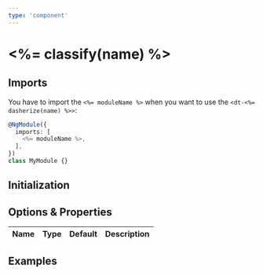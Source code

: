 ```yaml
---
type: 'component'
---
```


# <%= classify(name) %>

<docs-source-example example="Default<%= classify(name) %>ExampleComponent"></docs-source-example>

## Imports

You have to import the `<%= moduleName %>` when you want to use the `<dt-<%= dasherize(name) %>>`:

```typescript
@NgModule({
  imports: [
    <%= moduleName %>,
  ],
})
class MyModule {}
```

## Initialization

## Options & Properties

| Name | Type | Default | Description |
| ---- | ---- | ------- | ----------- |


## Examples
